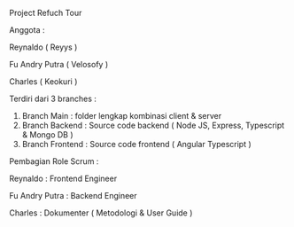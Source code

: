 Project Refuch Tour

Anggota : 

Reynaldo ( Reyys )

Fu Andry Putra ( Velosofy )

Charles ( Keokuri )


Terdiri dari 3 branches :
1. Branch Main : folder lengkap kombinasi client & server
2. Branch Backend : Source code backend ( Node JS, Express, Typescript & Mongo DB )
3. Branch Frontend : Source code frontend  ( Angular Typescript )

Pembagian Role Scrum :

Reynaldo : Frontend Engineer

Fu Andry Putra : Backend Engineer

Charles : Dokumenter ( Metodologi & User Guide )
